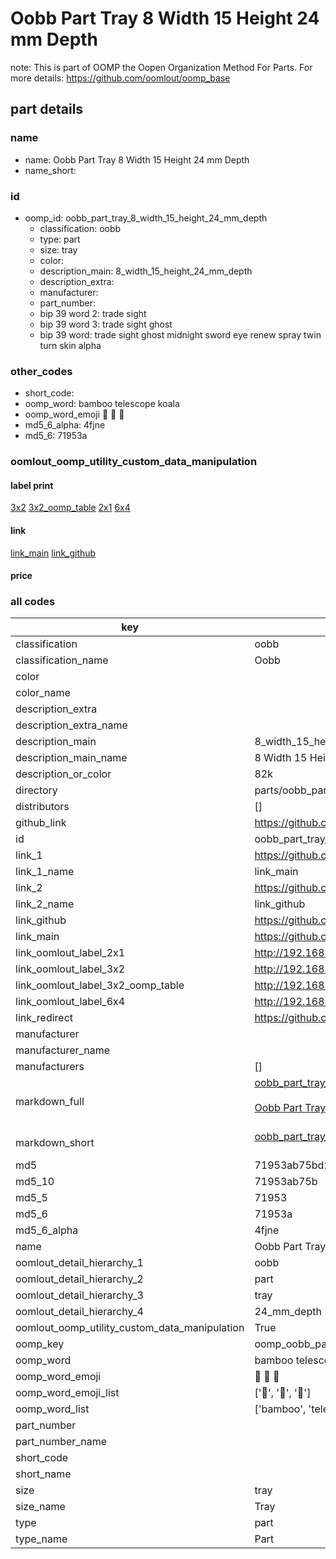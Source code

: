 # Oobb Part Tray 8 Width 15 Height 24 mm Depth  

note: This is part of OOMP the Oopen Organization Method For Parts. For more details: https://github.com/oomlout/oomp_base

##  part details
  







### name
* name: Oobb Part Tray 8 Width 15 Height 24 mm Depth
* name_short: 
### id
* oomp_id: oobb_part_tray_8_width_15_height_24_mm_depth
  * classification: oobb
  * type: part
  * size: tray
  * color: 
  * description_main: 8_width_15_height_24_mm_depth
  * description_extra: 
  * manufacturer: 
  * part_number: 
  * bip 39 word 2: trade sight
  * bip 39 word 3: trade sight ghost
  * bip 39 word: trade sight ghost midnight sword eye renew spray twin turn skin alpha

### other_codes
* short_code: 
* oomp_word: bamboo telescope koala
* oomp_word_emoji :bamboo: :telescope: :koala:
* md5_6_alpha: 4fjne
* md5_6: 71953a






### oomlout_oomp_utility_custom_data_manipulation
#### label print
[3x2](http://192.168.1.245:1112/?label=oomp%204fjne)
[3x2_oomp_table](http://192.168.1.108:1112/?label=oomp%204fjne)
[2x1](http://192.168.1.242:1112/?label=oomp%204fjne)
[6x4](http://192.168.1.55:1112/?label=oomp%204fjne)    

#### link

[link_main](https://github.com/oomlout/oomlout_oomp_version_1_messy/tree/main/parts/oobb_part_tray_8_width_15_height_24_mm_depth) [link_github](https://github.com/oomlout/oomlout_oomp_version_1_messy/tree/main/parts/oobb_part_tray_8_width_15_height_24_mm_depth)                             

#### price







### all codes 
| key | value |  
| --- | --- |  
| classification | oobb |  
| classification_name | Oobb |  
| color |  |  
| color_name |  |  
| description_extra |  |  
| description_extra_name |  |  
| description_main | 8_width_15_height_24_mm_depth |  
| description_main_name | 8 Width 15 Height 24 mm Depth |  
| description_or_color | 82k |  
| directory | parts/oobb_part_tray_8_width_15_height_24_mm_depth |  
| distributors | [] |  
| github_link | https://github.com/oomlout/oomlout_oomp_part_src/tree/main/parts/oobb_part_tray_8_width_15_height_24_mm_depth |  
| id | oobb_part_tray_8_width_15_height_24_mm_depth |  
| link_1 | https://github.com/oomlout/oomlout_oomp_version_1_messy/tree/main/parts/oobb_part_tray_8_width_15_height_24_mm_depth |  
| link_1_name | link_main |  
| link_2 | https://github.com/oomlout/oomlout_oomp_version_1_messy/tree/main/parts/oobb_part_tray_8_width_15_height_24_mm_depth |  
| link_2_name | link_github |  
| link_github | https://github.com/oomlout/oomlout_oomp_version_1_messy/tree/main/parts/oobb_part_tray_8_width_15_height_24_mm_depth |  
| link_main | https://github.com/oomlout/oomlout_oomp_version_1_messy/tree/main/parts/oobb_part_tray_8_width_15_height_24_mm_depth |  
| link_oomlout_label_2x1 | http://192.168.1.242:1112/?label=oomp%204fjne |  
| link_oomlout_label_3x2 | http://192.168.1.245:1112/?label=oomp%204fjne |  
| link_oomlout_label_3x2_oomp_table | http://192.168.1.108:1112/?label=oomp%204fjne |  
| link_oomlout_label_6x4 | http://192.168.1.55:1112/?label=oomp%204fjne |  
| link_redirect | https://github.com/oomlout/oomlout_oomp_version_1_messy/tree/main/parts/oobb_part_tray_8_width_15_height_24_mm_depth |  
| manufacturer |  |  
| manufacturer_name |  |  
| manufacturers | [] |  
| markdown_full | [oobb_part_tray_8_width_15_height_24_mm_depth](none)<br>[](none)<br>[Oobb Part Tray 8 Width 15 Height 24 Mm Depth](none)<br><br> |  
| markdown_short | [oobb_part_tray_8_width_15_height_24_mm_depth](none)<br><br> |  
| md5 | 71953ab75bd2f6c544ee28c6c3320f35 |  
| md5_10 | 71953ab75b |  
| md5_5 | 71953 |  
| md5_6 | 71953a |  
| md5_6_alpha | 4fjne |  
| name | Oobb Part Tray 8 Width 15 Height 24 mm Depth |  
| oomlout_detail_hierarchy_1 | oobb |  
| oomlout_detail_hierarchy_2 | part |  
| oomlout_detail_hierarchy_3 | tray |  
| oomlout_detail_hierarchy_4 | 24_mm_depth |  
| oomlout_oomp_utility_custom_data_manipulation | True |  
| oomp_key | oomp_oobb_part_tray_8_width_15_height_24_mm_depth |  
| oomp_word | bamboo telescope koala |  
| oomp_word_emoji | :bamboo: :telescope: :koala: |  
| oomp_word_emoji_list | [':bamboo:', ':telescope:', ':koala:'] |  
| oomp_word_list | ['bamboo', 'telescope', 'koala'] |  
| part_number |  |  
| part_number_name |  |  
| short_code |  |  
| short_name |  |  
| size | tray |  
| size_name | Tray |  
| type | part |  
| type_name | Part |  

